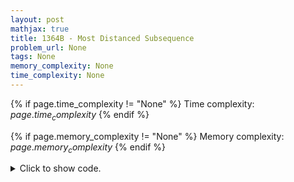 ```yaml
---
layout: post
mathjax: true
title: 1364B - Most Distanced Subsequence
problem_url: None
tags: None
memory_complexity: None
time_complexity: None
---
```




{% if page.time_complexity != "None" %}
Time complexity: ${{ page.time_complexity }}$
{% endif %}

{% if page.memory_complexity != "None" %}
Memory complexity: ${{ page.memory_complexity }}$
{% endif %}

<details>
<summary>
<p style="display:inline">Click to show code.</p>
</summary>
```cpp
{% raw %}
using namespace std;
using vi = vector<int>;
const int NMAX = 1e5 + 11;
int n, a[NMAX];
bool increasing[NMAX];
void solve(void)
{
    vi ans;
    ans.push_back(a[0]);
    for (int i = 1; i <= n; ++i)
    {
        if (increasing[i] != increasing[i - 1])
            ans.push_back(a[i - 1]);
    }
    cout << ans.size() << endl;
    for (auto x : ans)
        cout << x << " ";
    cout << endl;
}
int main(void)
{
    int t;
    cin >> t;
    while (t--)
    {
        cin >> n;
        for (int i = 0; i < n; ++i)
        {
            cin >> a[i];
            if (i > 0)
                increasing[i] = (a[i] >= a[i - 1]);
        }
        increasing[0] = increasing[1];
        increasing[n] = !increasing[n - 1];
        solve();
    }
    return 0;
}

{% endraw %}
```
</details>

